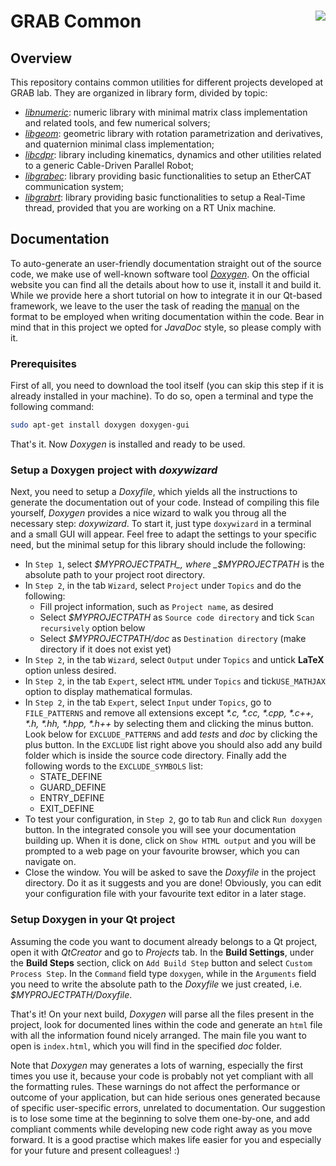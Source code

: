 # GRAB Common <img align="right" src="https://www.gnu.org/graphics/gplv3-127x51.png">

## Overview

This repository contains common utilities for different projects developed at GRAB lab. They are organized in library form, divided by topic:
- _[libnumeric](./libnumeric)_: numeric library with minimal matrix class implementation and related tools, and few numerical solvers;
- _[libgeom](./libgeom)_: geometric library with rotation parametrization and derivatives, and quaternion minimal class implementation;
- _[libcdpr](./libcdpr)_: library including kinematics, dynamics and other utilities related to a generic Cable-Driven Parallel Robot;
- _[libgrabec](./libgrabec)_: library providing basic functionalities to setup an EtherCAT communication system;
- _[libgrabrt](./libgrabrt)_: library providing basic functionalities to setup a Real-Time thread, provided that you are working on a RT Unix machine.

## Documentation

To auto-generate an user-friendly documentation straight out of the source code, we make use of well-known software tool _[Doxygen](http://www.stack.nl/~dimitri/doxygen/)_. On the official website you can find all the details about how to use it, install it and build it. While we provide here a short tutorial on how to integrate it in our Qt-based framework, we leave to the user the task of reading the [manual](http://www.stack.nl/~dimitri/doxygen/manual/docblocks.html) on the format to be employed when writing documentation within the code. Bear in mind that in this project we opted for _JavaDoc_ style, so please comply with it.

### Prerequisites

First of all, you need to download the tool itself (you can skip this step if it is already installed in your machine).
To do so, open a terminal and type the following command:
```bash
sudo apt-get install doxygen doxygen-gui
```
That's it. Now _Doxygen_ is installed and ready to be used.

### Setup a Doxygen project with _doxywizard_

Next, you need to setup a _Doxyfile_, which yields all the instructions to generate the documentation out of your code. Instead of compiling this file yourself, _Doxygen_ provides a nice wizard to walk you throug all the necessary step: _doxywizard_.
To start it, just type `doxywizard` in a terminal and a small GUI will appear.
Feel free to adapt the settings to your specific need, but the minimal setup for this library should include the following:
- In `Step 1`, select _$MYPROJECTPATH_, where _$MYPROJECTPATH_ is the absolute path to your project root directory.
- In `Step 2`, in the tab `Wizard`, select `Project` under `Topics` and do the following:
  - Fill project information, such as `Project name`, as desired
  - Select _$MYPROJECTPATH_ as `Source code directory` and tick `Scan recursively` option below
  - Select _$MYPROJECTPATH/doc_ as `Destination directory` (make directory if it does not exist yet)
- In `Step 2`, in the tab `Wizard`, select `Output` under `Topics` and untick **LaTeX** option unless desired.
- In `Step 2`, in the tab `Expert`, select `HTML` under `Topics` and tick`USE_MATHJAX` option to display mathematical formulas.
- In `Step 2`, in the tab `Expert`, select `Input` under `Topics`, go to `FILE_PATTERNS` and remove all extensions except _\*.c, \*.cc, \*.cpp, \*.c++, \*.h, \*.hh, \*.hpp, \*.h++_ by selecting them and clicking the minus button. Look below for `EXCLUDE_PATTERNS` and add _tests_ and _doc_ by clicking the plus button. In the `EXCLUDE` list right above you should also add any build folder which is inside the source code directory. Finally add the following words to the `EXCLUDE_SYMBOLS` list:
  - STATE_DEFINE
  - GUARD_DEFINE
  - ENTRY_DEFINE
  - EXIT_DEFINE
- To test your configuration, in `Step 2`, go to tab `Run` and click `Run doxygen` button. In the integrated console you will see your documentation building up. When it is done, click on `Show HTML output` and you will be prompted to a web page on your favourite browser, which you can navigate on.
- Close the window. You will be asked to save the _Doxyfile_ in the project directory. Do it as it suggests and you are done!
Obviously, you can edit your configuration file with your favourite text editor in a later stage.

### Setup Doxygen in your Qt project

Assuming the code you want to document already belongs to a Qt project, open it with _QtCreator_ and go to _Projects_ tab. In the **Build Settings**, under the **Build Steps** section, click on `Add Build Step` button and select `Custom Process Step`.
In the `Command` field type `doxygen`, while in the `Arguments` field you need to write the absolute path to the _Doxyfile_ we just created, i.e. _$MYPROJECTPATH/Doxyfile_.

That's it! On your next build, _Doxygen_ will parse all the files present in the project, look for documented lines within the code and generate an `html` file with all the information found nicely arranged.
The main file you want to open is `index.html`, which you will find in the specified _doc_ folder.

Note that _Doxygen_ may generates a lots of warning, especially the first times you use it, because your code is probably not yet compliant with all the formatting rules. These warnings do not affect the performance or outcome of your application, but can hide serious ones generated because of specific user-specific errors, unrelated to documentation. Our suggestion is to lose some time at the beginning to solve them one-by-one, and add compliant comments while developing new code right away as you move forward. It is a good practise which makes life easier for you and especially for your future and present colleagues! :)

